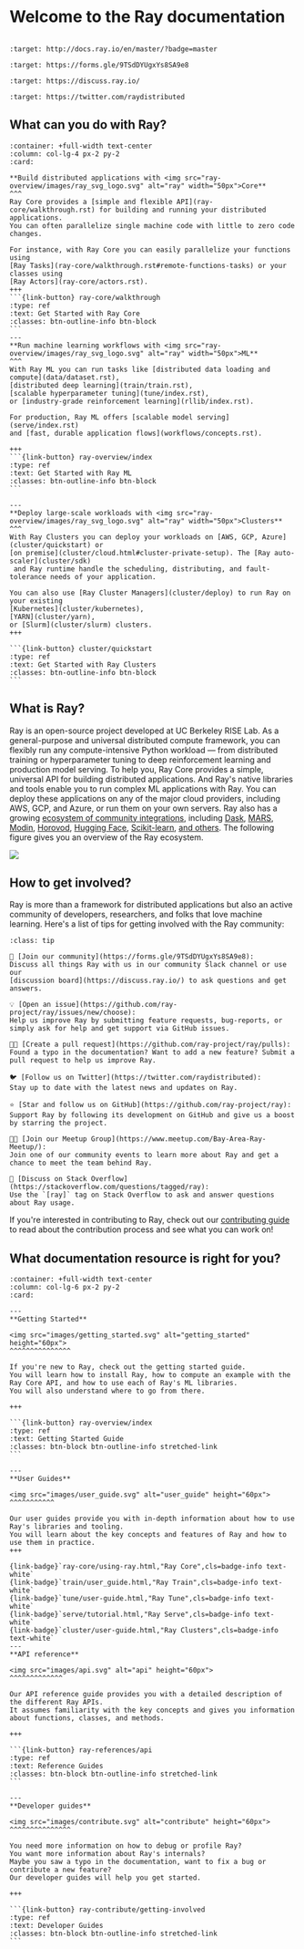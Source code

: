 # Welcome to the Ray documentation

```{image} https://github.com/ray-project/ray/raw/master/doc/source/images/ray_header_logo.png
```

```{image} https://readthedocs.org/projects/ray/badge/?version=master
:target: http://docs.ray.io/en/master/?badge=master
```

```{image} https://img.shields.io/badge/Ray-Join%20Slack-blue
:target: https://forms.gle/9TSdDYUgxYs8SA9e8
```

```{image} https://img.shields.io/badge/Discuss-Ask%20Questions-blue
:target: https://discuss.ray.io/
```

```{image} https://img.shields.io/twitter/follow/raydistributed.svg?style=social&logo=twitter
:target: https://twitter.com/raydistributed
```

## What can you do with Ray?


````{panels}
:container: +full-width text-center
:column: col-lg-4 px-2 py-2
:card:

**Build distributed applications with <img src="ray-overview/images/ray_svg_logo.svg" alt="ray" width="50px">Core**
^^^
Ray Core provides a [simple and flexible API](ray-core/walkthrough.rst) for building and running your distributed applications.
You can often parallelize single machine code with little to zero code changes.

For instance, with Ray Core you can easily parallelize your functions using 
[Ray Tasks](ray-core/walkthrough.rst#remote-functions-tasks) or your classes using 
[Ray Actors](ray-core/actors.rst). 
+++
```{link-button} ray-core/walkthrough
:type: ref
:text: Get Started with Ray Core
:classes: btn-outline-info btn-block
```
---
**Run machine learning workflows with <img src="ray-overview/images/ray_svg_logo.svg" alt="ray" width="50px">ML**
^^^
With Ray ML you can run tasks like [distributed data loading and compute](data/dataset.rst),
[distributed deep learning](train/train.rst),
[scalable hyperparameter tuning](tune/index.rst),
or [industry-grade reinforcement learning](rllib/index.rst).

For production, Ray ML offers [scalable model serving](serve/index.rst) 
and [fast, durable application flows](workflows/concepts.rst).

+++
```{link-button} ray-overview/index
:type: ref
:text: Get Started with Ray ML
:classes: btn-outline-info btn-block
```

---
**Deploy large-scale workloads with <img src="ray-overview/images/ray_svg_logo.svg" alt="ray" width="50px">Clusters**
^^^
With Ray Clusters you can deploy your workloads on [AWS, GCP, Azure](cluster/quickstart) or 
[on premise](cluster/cloud.html#cluster-private-setup). The [Ray auto-scaler](cluster/sdk)
 and Ray runtime handle the scheduling, distributing, and fault-tolerance needs of your application.

You can also use [Ray Cluster Managers](cluster/deploy) to run Ray on your existing
[Kubernetes](cluster/kubernetes),
[YARN](cluster/yarn),
or [Slurm](cluster/slurm) clusters.
+++

```{link-button} cluster/quickstart
:type: ref
:text: Get Started with Ray Clusters
:classes: btn-outline-info btn-block
```
````

## What is Ray?

Ray is an open-source project developed at UC Berkeley RISE Lab.
As a general-purpose and universal distributed compute framework, you can flexibly run any compute-intensive Python workload — from distributed training or hyperparameter tuning to deep reinforcement learning and production model serving.
To help you, Ray Core provides a simple, universal API for building distributed applications.
And Ray's native libraries and tools enable you to run complex ML applications with Ray.
You can deploy these applications on any of the major cloud providers, including AWS, GCP, and Azure, or run them on your own servers.
Ray also has a growing [ecosystem of community integrations](ray-overview/ray-libraries), including [Dask](https://docs.ray.io/en/latest/data/dask-on-ray.html), [MARS](https://docs.ray.io/en/latest/data/mars-on-ray.html), [Modin](https://github.com/modin-project/modin), [Horovod](https://horovod.readthedocs.io/en/stable/ray_include.html), [Hugging Face](https://huggingface.co/transformers/main_classes/trainer.html#transformers.Trainer.hyperparameter_search), [Scikit-learn](ray-more-libs/joblib), [and others](ray-more-libs/index).
The following figure gives you an overview of the Ray ecosystem.

![](ray-overview/images/ray_ecosystem_integration_v2.png)


## How to get involved?

Ray is more than a framework for distributed applications but also an active community of developers, researchers, and folks that love machine learning.
Here's a list of tips for getting involved with the Ray community:


```{admonition} Get involved and become part of the Ray community
:class: tip

💬 [Join our community](https://forms.gle/9TSdDYUgxYs8SA9e8): 
Discuss all things Ray with us in our community Slack channel or use our 
[discussion board](https://discuss.ray.io/) to ask questions and get answers.

💡 [Open an issue](https://github.com/ray-project/ray/issues/new/choose): 
Help us improve Ray by submitting feature requests, bug-reports, or simply ask for help and get support via GitHub issues.

👩‍💻 [Create a pull request](https://github.com/ray-project/ray/pulls): 
Found a typo in the documentation? Want to add a new feature? Submit a pull request to help us improve Ray.

🐦 [Follow us on Twitter](https://twitter.com/raydistributed): 
Stay up to date with the latest news and updates on Ray.

⭐ [Star and follow us on GitHub](https://github.com/ray-project/ray): 
Support Ray by following its development on GitHub and give us a boost by starring the project.

🤝🏿 [Join our Meetup Group](https://www.meetup.com/Bay-Area-Ray-Meetup/): 
Join one of our community events to learn more about Ray and get a chance to meet the team behind Ray.

🙌 [Discuss on Stack Overflow](https://stackoverflow.com/questions/tagged/ray): 
Use the `[ray]` tag on Stack Overflow to ask and answer questions about Ray usage.
```

If you're interested in contributing to Ray, check out our [contributing guide](ray-contribute/getting-involved)
to read about the contribution process and see what you can work on!


## What documentation resource is right for you?


````{panels}
:container: +full-width text-center
:column: col-lg-6 px-2 py-2
:card:

---
**Getting Started**

<img src="images/getting_started.svg" alt="getting_started" height="60px">
^^^^^^^^^^^^^^^

If you're new to Ray, check out the getting started guide.
You will learn how to install Ray, how to compute an example with the Ray Core API, and how to use each of Ray's ML libraries.
You will also understand where to go from there.

+++

```{link-button} ray-overview/index
:type: ref
:text: Getting Started Guide
:classes: btn-block btn-outline-info stretched-link
```

---
**User Guides**

<img src="images/user_guide.svg" alt="user_guide" height="60px">
^^^^^^^^^^^

Our user guides provide you with in-depth information about how to use Ray's libraries and tooling.
You will learn about the key concepts and features of Ray and how to use them in practice.
+++

{link-badge}`ray-core/using-ray.html,"Ray Core",cls=badge-info text-white`
{link-badge}`train/user_guide.html,"Ray Train",cls=badge-info text-white`
{link-badge}`tune/user-guide.html,"Ray Tune",cls=badge-info text-white`
{link-badge}`serve/tutorial.html,"Ray Serve",cls=badge-info text-white`
{link-badge}`cluster/user-guide.html,"Ray Clusters",cls=badge-info text-white`
---
**API reference**

<img src="images/api.svg" alt="api" height="60px">
^^^^^^^^^^^^^

Our API reference guide provides you with a detailed description of the different Ray APIs.
It assumes familiarity with the key concepts and gives you information about functions, classes, and methods.

+++

```{link-button} ray-references/api
:type: ref
:text: Reference Guides
:classes: btn-block btn-outline-info stretched-link
```

---
**Developer guides**

<img src="images/contribute.svg" alt="contribute" height="60px">
^^^^^^^^^^^^^^^

You need more information on how to debug or profile Ray?
You want more information about Ray's internals?
Maybe you saw a typo in the documentation, want to fix a bug or contribute a new feature? 
Our developer guides will help you get started.

+++

```{link-button} ray-contribute/getting-involved
:type: ref
:text: Developer Guides
:classes: btn-block btn-outline-info stretched-link
```

````